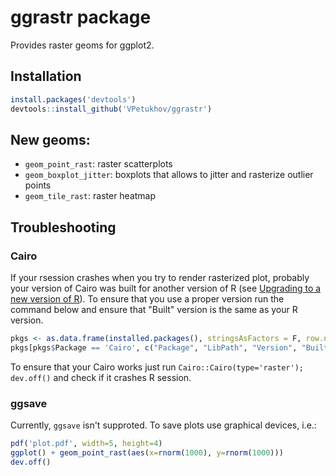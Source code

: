 # ggrastr package
Provides raster geoms for ggplot2.

## Installation
```r
install.packages('devtools')
devtools::install_github('VPetukhov/ggrastr')
```
## New geoms:
* `geom_point_rast`: raster scatterplots
* `geom_boxplot_jitter`: boxplots that allows to jitter and rasterize outlier points
* `geom_tile_rast`: raster heatmap

## Troubleshooting
### Cairo
If your rsession crashes when you try to render rasterized plot, probably your version of Cairo was built for another 
version of R (see [Upgrading to a new version of R](http://shiny.rstudio.com/articles/upgrade-R.html)). To ensure that 
you use a proper version run the command below and ensure that "Built" version is the same as your R version.
```r
pkgs <- as.data.frame(installed.packages(), stringsAsFactors = F, row.names = F)
pkgs[pkgs$Package == 'Cairo', c("Package", "LibPath", "Version", "Built")]
```

To ensure that your Cairo works just run `Cairo::Cairo(type='raster'); dev.off()` and check if it crashes R session.

### ggsave
Currently, `ggsave` isn't supproted. To save plots use graphical devices, i.e.:
```r
pdf('plot.pdf', width=5, height=4)
ggplot() + geom_point_rast(aes(x=rnorm(1000), y=rnorm(1000)))
dev.off()
```
